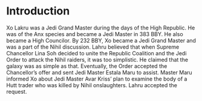 # Introduction

Xo Lakru was a Jedi Grand Master during the days of the High Republic.
He was of the Anx species and became a Jedi Master in 383 BBY.
He also became a High Councilor.
By 232 BBY, Xo became a Jedi Grand Master and was a part of the Nihil discussion.
Lahru believed that when Supreme Chancellor Lina Soh decided to unite the Republic Coalition and the Jedi Order to attack the Nihil raiders, it was too simplistic.
He claimed that the galaxy was as simple as that.
Eventually, the Order accepted the Chancellor’s offer and sent Jedi Master Estala Maru to assist.
Master Maru informed Xo about Jedi Master Avar Kriss’ plan to examine the body of a Hutt trader who was killed by Nihil onslaughters.
Lahru accepted the request.
